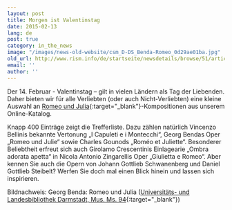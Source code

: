```yaml
---
layout: post
title: Morgen ist Valentinstag
date: 2015-02-13
lang: de
post: true
category: in_the_news
image: "/images/news-old-website/csm_D-DS_Benda-Romeo_0d29ae01ba.jpg"
old_url: http://www.rism.info/de/startseite/newsdetails/browse/51/article/64/tomorrow-is-valentines-day.html
email: ''
author: ''
---
```


Der 14. Februar - Valentinstag – gilt in vielen Ländern als Tag der Liebenden. Daher bieten wir für alle Verliebten (oder auch Nicht-Verliebten) eine kleine Auswahl an [Romeo und Julia](https://opac.rism.info/search?View=rism&title=Romeo){:target="_blank"}-Kompositionen aus unserem Online-Katalog.

Knapp 400 Einträge zeigt die Trefferliste. Dazu zählen natürlich Vincenzo Bellinis bekannte Vertonung „I Capuleti e i Montecchi“, Georg Bendas Oper „Romeo und Julie“ sowie Charles Gounods „Roméo et Juliette“. Besonderer Beliebtheit erfreut sich auch Girolamo Crescentinis Einlagearie „Ombra adorata apetta“ in Nicola Antonio Zingarellis Oper „Giulietta e Romeo“. Aber kennen Sie auch die Opern von Johann Gottlieb Schwanenberg und Daniel Gottlieb Steibelt? Werfen Sie doch mal einen Blick hinein und lassen sich inspirieren.

Bildnachweis: Georg Benda: Romeo und Julia ([Universitäts- und Landesbibliothek Darmstadt, Mus. Ms. 94](http://tudigit.ulb.tu-darmstadt.de/show/Mus-Ms-094-01/0002){:target="_blank"})